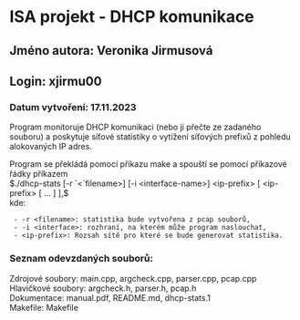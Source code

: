 # ISA projekt - DHCP komunikace

## Jméno autora: Veronika Jirmusová
## Login: xjirmu00
### Datum vytvoření: 17.11.2023

Program monitoruje DHCP komunikaci (nebo ji přečte ze zadaného souboru) a poskytuje síťové  statistiky o vytížení síťových prefixů z pohledu alokovaných IP adres.

Program se překládá pomocí příkazu make a spouští se pomocí příkazové řádky příkazem 
<br> $./dhcp-stats [-r `<`filename>] [-i <interface-name>] <ip-prefix> [ <ip-prefix> [ ... ] ],$<br>
kde:

     - -r <filename>: statistika bude vytvořena z pcap souborů,
     - -i <interface>: rozhraní, na kterém může program naslouchat,
     - <ip-prefix>: Rozsah sítě pro které se bude generovat statistika.


### Seznam odevzdaných souborů:
Zdrojové soubory: main.cpp, argcheck.cpp, parser.cpp, pcap.cpp <br>
Hlavičkové soubory: argcheck.h, parser.h, pcap.h <br>
Dokumentace: manual.pdf, README.md, dhcp-stats.1 <br>
Makefile: Makefile

